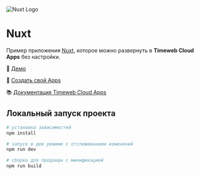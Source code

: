 ![Nuxt Logo](https://st.timeweb.com/cloud-static/apps-logo/nuxt.svg)

# Nuxt

Пример приложения [Nuxt](https://nuxt.com/), которое можно развернуть в **Timeweb Cloud Apps** без настройки.

:tada: [Демо](https://timeweb-cloud-app-example-nuxt-79e2.twc1.net)

:rocket: [Создать свой Apps](https://timeweb.cloud/my/apps/create)

:books: [Документация Timeweb Cloud Apps](https://timeweb.cloud/docs/apps)

## <a name="dev"></a>Локальный запуск проекта

```bash
# установка зависимостей
npm install

# запуск в дев режиме с отслеживанием изменений
npm run dev

# сборка для продакшн с минификацией
npm run build
```
